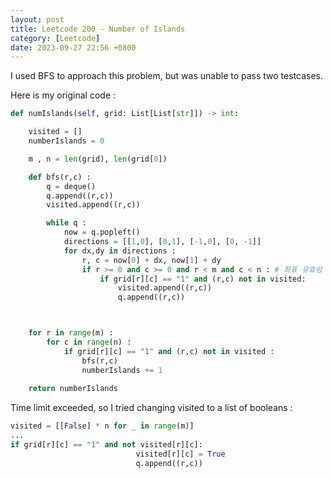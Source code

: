 ```yaml
---
layout: post
title: Leetcode 200 - Number of Islands
category: [Leetcode]
date: 2023-09-27 22:56 +0800
---
```


I used BFS to approach this problem, but was unable to pass two testcases. 

Here is my original code :
```python
def numIslands(self, grid: List[List[str]]) -> int:

    visited = []
    numberIslands = 0

    m , n = len(grid), len(grid[0])

    def bfs(r,c) :
        q = deque()
        q.append((r,c))
        visited.append((r,c))

        while q : 
            now = q.popleft()
            directions = [[1,0], [0,1], [-1,0], [0, -1]]
            for dx,dy in directions : 
                r, c = now[0] + dx, now[1] + dy 
                if r >= 0 and c >= 0 and r < m and c < n : # 좌표 유효성 검사
                    if grid[r][c] == "1" and (r,c) not in visited:
                        visited.append((r,c))
                        q.append((r,c))



    for r in range(m) :
        for c in range(n) :
            if grid[r][c] == "1" and (r,c) not in visited :
                bfs(r,c)
                numberIslands += 1
    
    return numberIslands
```
Time limit exceeded, so I tried changing visited to a list of booleans :

```python
visited = [[False] * n for _ in range(m)]
...
if grid[r][c] == "1" and not visited[r][c]:
                            visited[r][c] = True
                            q.append((r,c))
```